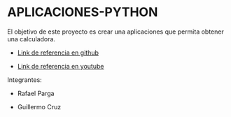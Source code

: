 # APLICACIONES-PYTHON

El objetivo de este proyecto es crear una aplicaciones que permita obtener una calculadora.

* [Link de referencia en github](https://github.com/antonioam82/Calcu) 

* [Link de referencia en youtube](https://www.youtube.com/watch?v=nh0Jeclyvt8&t=375s) 

Integrantes:

* Rafael Parga

* Guillermo Cruz
